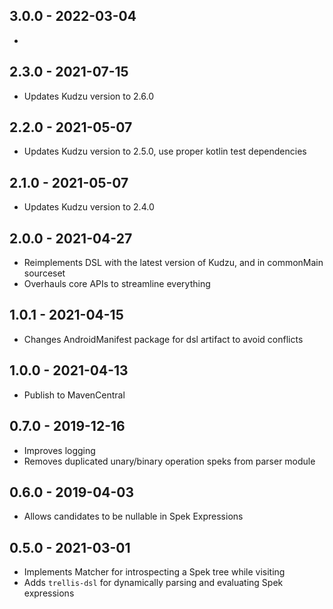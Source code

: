 ## 3.0.0 - 2022-03-04

- 

## 2.3.0 - 2021-07-15

- Updates Kudzu version to 2.6.0

## 2.2.0 - 2021-05-07

- Updates Kudzu version to 2.5.0, use proper kotlin test dependencies

## 2.1.0 - 2021-05-07

- Updates Kudzu version to 2.4.0

## 2.0.0 - 2021-04-27

- Reimplements DSL with the latest version of Kudzu, and in commonMain sourceset
- Overhauls core APIs to streamline everything

## 1.0.1 - 2021-04-15

- Changes AndroidManifest package for dsl artifact to avoid conflicts

## 1.0.0 - 2021-04-13

- Publish to MavenCentral

## 0.7.0 - 2019-12-16

- Improves logging
- Removes duplicated unary/binary operation speks from parser module

## 0.6.0 - 2019-04-03

- Allows candidates to be nullable in Spek Expressions

## 0.5.0 - 2021-03-01

- Implements Matcher for introspecting a Spek tree while visiting
- Adds `trellis-dsl` for dynamically parsing and evaluating Spek expressions
